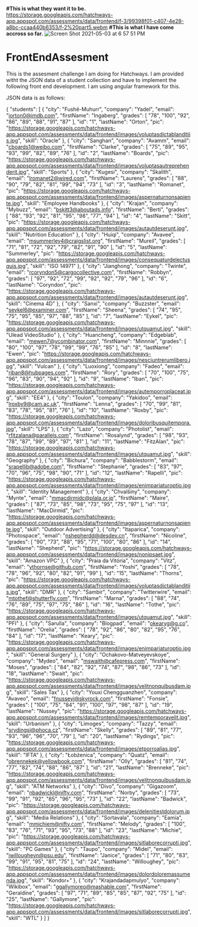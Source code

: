 
**#This is what they want it to be.**
https://storage.googleapis.com/hatchways-app.appspot.com/assessments/data/frontend/f-3/99398f01-c407-4e28-a8bc-ccaa440b6353/f-2%20part5.webm
**#This is what I have come accross so far.**
![Screen Shot 2021-05-03 at 6 57 51 PM](https://user-images.githubusercontent.com/42827502/116950639-3e23f280-ac4b-11eb-8fa6-b201777b9805.png)
# FrontEndAssesment
This is the assesment challenge I am doing for Hatchways. I am provided witht the JSON data of a student collection and have to implement the following front end development. I am using angular framework for this.

JSON data is as follows:

{
"students": [
{
"city": "Fushë-Muhurr",
"company": "Yadel",
"email": "iorton0@imdb.com",
"firstName": "Ingaberg",
"grades": [
"78",
"100",
"92",
"86",
"89",
"88",
"91",
"87"
],
"id": "1",
"lastName": "Orton",
"pic": "https://storage.googleapis.com/hatchways-app.appspot.com/assessments/data/frontend/images/voluptasdictablanditiis.jpg",
"skill": "Oracle"
},
{
"city": "Sanghan",
"company": "Avamm",
"email": "cboards1@weibo.com",
"firstName": "Clarke",
"grades": [
"75",
"89",
"95",
"93",
"99",
"82",
"89",
"76"
],
"id": "2",
"lastName": "Boards",
"pic": "https://storage.googleapis.com/hatchways-app.appspot.com/assessments/data/frontend/images/voluptasautreprehenderit.jpg",
"skill": "Sports"
},
{
"city": "Kugesi",
"company": "Skalith",
"email": "lromanet2@wired.com",
"firstName": "Laurens",
"grades": [
"88",
"90",
"79",
"82",
"81",
"99",
"94",
"73"
],
"id": "3",
"lastName": "Romanet",
"pic": "https://storage.googleapis.com/hatchways-app.appspot.com/assessments/data/frontend/images/aspernaturnonsapiente.jpg",
"skill": "Employee Handbooks"
},
{
"city": "Krajan",
"company": "Mybuzz",
"email": "bskitt3@aboutads.info",
"firstName": "Berti",
"grades": [
"88",
"93",
"92",
"81",
"95",
"98",
"77",
"94"
],
"id": "4",
"lastName": "Skitt",
"pic": "https://storage.googleapis.com/hatchways-app.appspot.com/assessments/data/frontend/images/autautdeserunt.jpg",
"skill": "Nutrition Education"
},
{
"city": "Huiqi",
"company": "Avavee",
"email": "msummerley4@craigslist.org",
"firstName": "Mureil",
"grades": [
"71",
"81",
"72",
"92",
"79",
"82",
"91",
"90"
],
"id": "5",
"lastName": "Summerley",
"pic": "https://storage.googleapis.com/hatchways-app.appspot.com/assessments/data/frontend/images/consequaturdelectusquis.jpg",
"skill": "ISO 14971"
},
{
"city": "Jianghong",
"company": "Twinte",
"email": "rcoryndon5@cargocollective.com",
"firstName": "Robbyn",
"grades": [
"97",
"92",
"72",
"99",
"92",
"92",
"79",
"96"
],
"id": "6",
"lastName": "Coryndon",
"pic": "https://storage.googleapis.com/hatchways-app.appspot.com/assessments/data/frontend/images/autautdeserunt.jpg",
"skill": "Cinema 4D"
},
{
"city": "Sanxi",
"company": "Buzzster",
"email": "seykel6@examiner.com",
"firstName": "Sheena",
"grades": [
"74",
"95",
"75",
"95",
"85",
"97",
"88",
"85"
],
"id": "7",
"lastName": "Eykel",
"pic": "https://storage.googleapis.com/hatchways-app.appspot.com/assessments/data/frontend/images/utquamut.jpg",
"skill": "Ulead VideoStudio"
},
{
"city": "Huancheng",
"company": "Edgeblab",
"email": "mewen7@ycombinator.com",
"firstName": "Minnnie",
"grades": [
"80",
"100",
"97",
"78",
"99",
"99",
"76",
"85"
],
"id": "8",
"lastName": "Ewen",
"pic": "https://storage.googleapis.com/hatchways-app.appspot.com/assessments/data/frontend/images/nesciuntrerumlibero.jpg",
"skill": "Vulcan"
},
{
"city": "Luoxiong",
"company": "Fadeo",
"email": "riban8@hubpages.com",
"firstName": "Rory",
"grades": [
"70",
"100",
"75",
"96",
"83",
"90",
"94",
"92"
],
"id": "9",
"lastName": "Iban",
"pic": "https://storage.googleapis.com/hatchways-app.appspot.com/assessments/data/frontend/images/autemporroplaceat.jpg",
"skill": "EE4"
},
{
"city": "Toulon",
"company": "Yakidoo",
"email": "lroxby9@cam.ac.uk",
"firstName": "Lenna",
"grades": [
"70",
"99",
"81",
"83",
"78",
"95",
"81",
"76"
],
"id": "10",
"lastName": "Roxby",
"pic": "https://storage.googleapis.com/hatchways-app.appspot.com/assessments/data/frontend/images/doloribusquitempora.jpg",
"skill": "LPS"
},
{
"city": "Lazo",
"company": "Photolist",
"email": "rfitzalana@parallels.com",
"firstName": "Rosalynd",
"grades": [
"98",
"93",
"78",
"87",
"99",
"89",
"97",
"81"
],
"id": "11",
"lastName": "FitzAlan",
"pic": "https://storage.googleapis.com/hatchways-app.appspot.com/assessments/data/frontend/images/utquamut.jpg",
"skill": "Geography"
},
{
"city": "Bichura",
"company": "Babblestorm",
"email": "srapellib@adobe.com",
"firstName": "Stephanie",
"grades": [
"83",
"97",
"70",
"96",
"75",
"98",
"90",
"71"
],
"id": "12",
"lastName": "Rapelli",
"pic": "https://storage.googleapis.com/hatchways-app.appspot.com/assessments/data/frontend/images/enimpariaturoptio.jpg",
"skill": "Identity Management"
},
{
"city": "Chvalšiny",
"company": "Mynte",
"email": "mmacdirmidc@plala.or.jp",
"firstName": "Maire",
"grades": [
"87",
"73",
"85",
"98",
"73",
"95",
"75",
"97"
],
"id": "13",
"lastName": "MacDirmid",
"pic": "https://storage.googleapis.com/hatchways-app.appspot.com/assessments/data/frontend/images/aspernaturnonsapiente.jpg",
"skill": "Outdoor Advertising"
},
{
"city": "Itaparica",
"company": "Photospace",
"email": "nshepherdd@desdev.cn",
"firstName": "Nicoline",
"grades": [
"90",
"73",
"88",
"95",
"71",
"100",
"80",
"86"
],
"id": "14",
"lastName": "Shepherd",
"pic": "https://storage.googleapis.com/hatchways-app.appspot.com/assessments/data/frontend/images/nonipsaet.jpg",
"skill": "Amazon VPC"
},
{
"city": "Praia da Vitória",
"company": "Vitz",
"email": "ythornse@github.com",
"firstName": "Yoshi",
"grades": [
"78",
"78",
"96",
"92",
"80",
"82",
"91",
"99"
],
"id": "15",
"lastName": "Thorns",
"pic": "https://storage.googleapis.com/hatchways-app.appspot.com/assessments/data/frontend/images/voluptasdictablanditiis.jpg",
"skill": "DMR"
},
{
"city": "Sambir",
"company": "Twitterwire",
"email": "mtothef@shutterfly.com",
"firstName": "Marna",
"grades": [
"88",
"74",
"76",
"89",
"75",
"97",
"75",
"86"
],
"id": "16",
"lastName": "Tothe",
"pic": "https://storage.googleapis.com/hatchways-app.appspot.com/assessments/data/frontend/images/utquamut.jpg",
"skill": "PFI"
},
{
"city": "Sarulla",
"company": "Blogpad",
"email": "okearyg@g.co",
"firstName": "Orelia",
"grades": [
"78",
"92",
"86",
"80",
"82",
"95",
"76",
"84"
],
"id": "17",
"lastName": "Keary",
"pic": "https://storage.googleapis.com/hatchways-app.appspot.com/assessments/data/frontend/images/enimpariaturoptio.jpg",
"skill": "General Surgery"
},
{
"city": "Ochakovo-Matveyevskoye",
"company": "Mydeo",
"email": "mswaith@cafepress.com",
"firstName": "Moses",
"grades": [
"84",
"82",
"92",
"74",
"87",
"98",
"86",
"73"
],
"id": "18",
"lastName": "Swait",
"pic": "https://storage.googleapis.com/hatchways-app.appspot.com/assessments/data/frontend/images/velitnonquibusdam.jpg",
"skill": "Sales Tax"
},
{
"city": "Youxi Chengguanzhen",
"company": "Avaveo",
"email": "fnusseyi@skyrock.com",
"firstName": "Fonsie",
"grades": [
"100",
"75",
"84",
"91",
"100",
"97",
"98",
"87"
],
"id": "19",
"lastName": "Nussey",
"pic": "https://storage.googleapis.com/hatchways-app.appspot.com/assessments/data/frontend/images/remtemporavelit.jpg",
"skill": "Urbanism"
},
{
"city": "Limoges",
"company": "Tazzy",
"email": "srydingsj@phoca.cz",
"firstName": "Skelly",
"grades": [
"89",
"81",
"77",
"93",
"96",
"96",
"70",
"79"
],
"id": "20",
"lastName": "Rydings",
"pic": "https://storage.googleapis.com/hatchways-app.appspot.com/assessments/data/frontend/images/etporroalias.jpg",
"skill": "IFTA"
},
{
"city": "Łobżenica",
"company": "Quatz",
"email": "obrennekek@yellowbook.com",
"firstName": "Olly",
"grades": [
"81",
"74",
"77",
"82",
"74",
"88",
"86",
"87"
],
"id": "21",
"lastName": "Brenneke",
"pic": "https://storage.googleapis.com/hatchways-app.appspot.com/assessments/data/frontend/images/velitnonquibusdam.jpg",
"skill": "ATM Networks"
},
{
"city": "Divo",
"company": "Gigazoom",
"email": "nbadwickl@nifty.com",
"firstName": "Norby",
"grades": [
"73",
"99",
"91",
"92",
"85",
"96",
"95",
"73"
],
"id": "22",
"lastName": "Badwick",
"pic": "https://storage.googleapis.com/hatchways-app.appspot.com/assessments/data/frontend/images/delenitiestdolorum.jpg",
"skill": "Media Relations"
},
{
"city": "Sortavala",
"company": "Eamia",
"email": "mmichiem@nifty.com",
"firstName": "Melody",
"grades": [
"100",
"83",
"76",
"71",
"93",
"95",
"73",
"88"
],
"id": "23",
"lastName": "Michie",
"pic": "https://storage.googleapis.com/hatchways-app.appspot.com/assessments/data/frontend/images/sitlaborecorrupti.jpg",
"skill": "PC Games"
},
{
"city": "Taupo",
"company": "Midel",
"email": "jwillougheyn@psu.edu",
"firstName": "Janice",
"grades": [
"71",
"80",
"83",
"99",
"91",
"95",
"81",
"75"
],
"id": "24",
"lastName": "Willoughey",
"pic": "https://storage.googleapis.com/hatchways-app.appspot.com/assessments/data/frontend/images/dolordoloremassumenda.jpg",
"skill": "Kondor+"
},
{
"city": "Krajandadapmulyo",
"company": "Wikibox",
"email": "ggallymoreo@mashable.com",
"firstName": "Geraldine",
"grades": [
"97",
"71",
"89",
"85",
"85",
"87",
"92",
"75"
],
"id": "25",
"lastName": "Gallymore",
"pic": "https://storage.googleapis.com/hatchways-app.appspot.com/assessments/data/frontend/images/sitlaborecorrupti.jpg",
"skill": "WTL"
}
]
}
